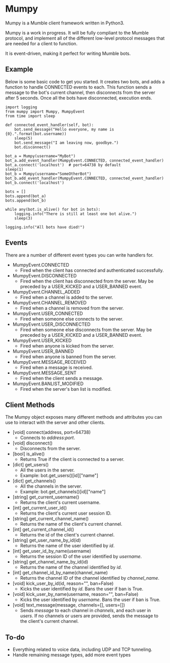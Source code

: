 # Mumpy

Mumpy is a Mumble client framework written in Python3.

Mumpy is a work in progress. It will be fully compliant to the Mumble protocol, and implement all of the different low-level protocol messages that are needed for a client to function.

It is event-driven, making it perfect for writing Mumble bots.

## Example

Below is some basic code to get you started. It creates two bots, and adds a function to handle CONNECTED events to each. This function sends a message to the bot's current channel, then disconnects from the server after 5 seconds. Once all the bots have disconnected, execution ends.

    import logging
    from mumpy import Mumpy, MumpyEvent
    from time import sleep
    
    def connected_event_handler(self, bot):
        bot.send_message("Hello everyone, my name is {0}.".format(bot.username))
        sleep(5)
        bot.send_message("I am leaving now, goodbye.")
        bot.disconnect()
    
    bot_a = Mumpy(username="MyBot")
    bot_a.add_event_handler(MumpyEvent.CONNECTED, connected_event_handler)
    bot_a.connect('localhost')  # port=64738 by default
    sleep(1)
    bot_b = Mumpy(username="SomeOtherBot")
    bot_b.add_event_handler(MumpyEvent.CONNECTED, connected_event_handler)
    bot_b.connect('localhost')
    
    bots = []
    bots.append(bot_a)
    bots.append(bot_b)
    
    while any(bot.is_alive() for bot in bots):
        logging.info("There is still at least one bot alive.")
        sleep(3)
    
    logging.info("All bots have died!")

## Events

There are a number of different event types you can write handlers for.

* MumpyEvent.CONNECTED
    * Fired when the client has connected and authenticated successfully.
* MumpyEvent.DISCONNECTED
    * Fired when the client has disconnected from the server. May be preceded by a USER_KICKED and a USER_BANNED event.
* MumpyEvent.CHANNEL_ADDED
    * Fired when a channel is added to the server.
* MumpyEvent.CHANNEL_REMOVED
    * Fired when a channel is removed from the server.
* MumpyEvent.USER_CONNECTED
    * Fired when someone else connects to the server.
* MumpyEvent.USER_DISCONNECTED
    * Fired when someone else disconnects from the server. May be preceded by a USER_KICKED and a USER_BANNED event.
* MumpyEvent.USER_KICKED
    * Fired when anyone is kicked from the server.
* MumpyEvent.USER_BANNED
    * Fired when anyone is banned from the server.
* MumpyEvent.MESSAGE_RECEIVED
    * Fired when a message is received.
* MumpyEvent.MESSAGE_SENT
    * Fired when the client sends a message.
* MumpyEvent.BANLIST_MODIFIED
    * Fired when the server's ban list is modified.

## Client Methods

The Mumpy object exposes many different methods and attributes you can use to interact with the server and other clients.

* [void] connect(address, port=64738)
    * Connects to _address_:_port_.
* [void] disconnect()
    * Disconnects from the server.
* [bool] is_alive()
    * Returns True if the client is connected to a server.
* [dict] get_users()
    * All the users in the server.
    * Example: bot.get_users()[id]["name"]
* [dict] get_channels()
    * All the channels in the server.
    * Example: bot.get_channels()[id]["name"]
* [string] get_current_username()
    * Returns the client's current username.
* [int] get_current_user_id()
    * Returns the client's current user session ID.
* [string] get_current_channel_name()
    * Returns the name of the client's current channel.
* [int] get_current_channel_id()
    * Returns the id of the client's current channel.
* [string] get_user_name_by_id(id)
    * Returns the name of the user identified by _id_.
* [int] get_user_id_by_name(username)
    * Returns the session ID of the user identified by _username_.
* [string] get_channel_name_by_id(id)
    * Returns the name of the channel identified by _id_.
* [int] get_channel_id_by_name(channel_name)
    * Returns the channel ID of the channel identified by _channel_name_.
* [void] kick_user_by_id(id, reason="", ban=False)
    * Kicks the user identified by _id_. Bans the user if ban is True.
* [void] kick_user_by_name(username, reason="", ban=False)
    * Kicks the user identified by _username_. Bans the user if ban is True.
* [void] text_message(message, channels=[], users=[])
    * Sends _message_ to each channel in _channels_, and each user in _users_. If no channels or users are provided, sends the message to the client's current channel.

## To-do

* Everything related to voice data, including UDP and TCP tunneling.
* Handle remaining message types, add more event types

